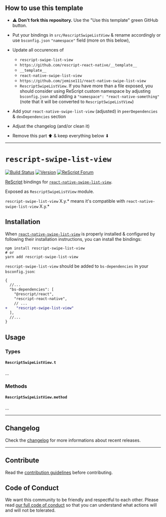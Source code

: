 ## How to use this template

- ⚠️ **Don't fork this repository.** Use the "Use this template" green GitHub
  button.
- Put your bindings in `src/RescriptSwipeListView` & rename accordingly or use
  `bsconfig.json` `"namespace"` field (more on this below),
- Update all occurences of

  - `rescript-swipe-list-view`
  - `https://github.com/rescript-react-native/__template__`
  - `__template__`
  - `react-native-swipe-list-view`
  - `https://github.com/jemise111/react-native-swipe-list-view`
  - `RescriptSwipeListView`. If you have more than a file exposed, you should
    consider using ReScript custom namespace by adjusting `bsconfig.json`
    and adding a `"namespace": "react-native-something"` (note that it will be
    converted to `RescriptSwipeListView`)

- Add your `react-native-swipe-list-view` (adjusted) in `peerDependencies`
  & `devDependencies` section
- Adjust the changelog (and/or clean it)
- Remove this part ⬆ & keep everything below ⬇

---

# `rescript-swipe-list-view`

[![Build Status](https://github.com/rescript-react-native/__template__/workflows/Build/badge.svg)](https://github.com/rescript-react-native/__template__/actions)
[![Version](https://img.shields.io/npm/v/rescript-swipe-list-view.svg)](https://www.npmjs.com/rescript-swipe-list-view)
[![ReScript Forum](https://img.shields.io/discourse/posts?color=e6484f&label=ReScript%20Forum&server=https%3A%2F%2Fforum.rescript-lang.org)](https://forum.rescript-lang.org/)

[ReScript](https://rescript-lang.org) bindings for
[`react-native-swipe-list-view`](https://github.com/jemise111/react-native-swipe-list-view).

Exposed as `RescriptSwipeListView` module.

`rescript-swipe-list-view` X.y.\* means it's compatible with
`react-native-swipe-list-view` X.y.\*

## Installation

When
[`react-native-swipe-list-view`](https://github.com/jemise111/react-native-swipe-list-view)
is properly installed & configured by following their installation instructions,
you can install the bindings:

```console
npm install rescript-swipe-list-view
# or
yarn add rescript-swipe-list-view
```

`rescript-swipe-list-view` should be added to `bs-dependencies` in your
`bsconfig.json`:

```diff
{
  //...
  "bs-dependencies": [
    "@rescript/react",
    "rescript-react-native",
    // ...
+    "rescript-swipe-list-view"
  ],
  //...
}
```

## Usage

### Types

#### `RescriptSwipeListView.t`

...

### Methods

#### `RescriptSwipeListView.method`

...

---

## Changelog

Check the [changelog](./CHANGELOG.md) for more informations about recent
releases.

---

## Contribute

Read the
[contribution guidelines](https://github.com/rescript-react-native/.github/blob/master/CONTRIBUTING.md)
before contributing.

## Code of Conduct

We want this community to be friendly and respectful to each other. Please read
[our full code of conduct](https://github.com/rescript-react-native/.github/blob/master/CODE_OF_CONDUCT.md)
so that you can understand what actions will and will not be tolerated.
